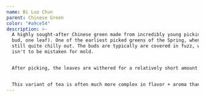 ```yaml
---
name: Bi Luo Chun
parent: Chinese Green
color: "#a9ce54"
description: >-
  A highly sought-after Chinese green made from incredibly young pickings (one
  bud, one leaf). One of the earliest picked greens of the Spring, when it's
  still quite chilly out. The buds are typically are covered in fuzz, which
  isn't to be mistaken for mold.


  After picking, the leaves are withered for a relatively short amount of time before being wok-fried to deactivate the oxidation process and retain the material's lovely green coloring. Initial wok temperatures are high, then mellow out while the leaves are hand-rolled into their signature curled appearance. Once the batch is uniformly rolled, the wok is brought to a higher heat again to fry most of the remaining moisture out. The material is then stored in an environment that will pull residual moisture out of the leaves to ensure the flavor is fixed and no unintentional fermentation occurs.


  This variant of tea is often much more complex in flavor + aroma than other Chinese greens.
---
```

